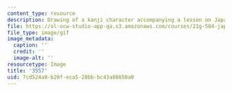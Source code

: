 ```yaml
---
content_type: resource
description: Drawing of a kanji character accompanying a lesson on Japanese.
file: https://ol-ocw-studio-app-qa.s3.amazonaws.com/courses/21g-504-japanese-iv-spring-2009/7cd524a0b20feca520bbbc43a88650a0_3557.gif
file_type: image/gif
image_metadata:
  caption: ''
  credit: ''
  image-alt: ''
resourcetype: Image
title: '3557'
uid: 7cd524a0-b20f-eca5-20bb-bc43a88650a0
---
```

